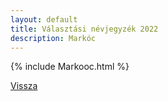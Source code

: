```yaml
---
layout: default
title: Választási névjegyzék 2022
description: Markóc
---
```


{% include Markooc.html %}

[Vissza](./)